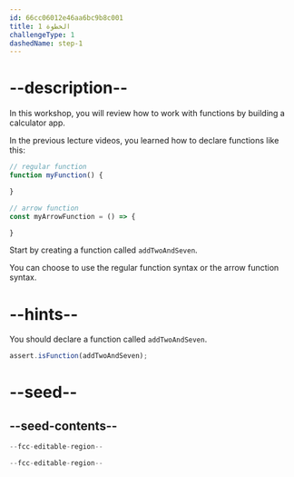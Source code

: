 ```yaml
---
id: 66cc06012e46aa6bc9b8c001
title: الخطوة 1
challengeType: 1
dashedName: step-1
---
```


# --description--

In this workshop, you will review how to work with functions by building a calculator app.

In the previous lecture videos, you learned how to declare functions like this:

```js
// regular function
function myFunction() {

}

// arrow function
const myArrowFunction = () => {

}
```

Start by creating a function called `addTwoAndSeven`.

You can choose to use the regular function syntax or the arrow function syntax.

# --hints--

You should declare a function called `addTwoAndSeven`.

```js
assert.isFunction(addTwoAndSeven);
```

# --seed--

## --seed-contents--

```js
--fcc-editable-region--

--fcc-editable-region--
```
